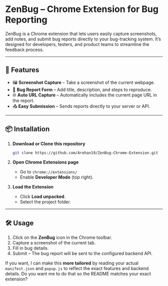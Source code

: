 # ZenBug – Chrome Extension for Bug Reporting

ZenBug is a Chrome extension that lets users easily capture screenshots, add notes, and submit bug reports directly to your bug-tracking system.
It’s designed for developers, testers, and product teams to streamline the feedback process.

---

## 🚀 Features

* 🖼 **Screenshot Capture** – Take a screenshot of the current webpage.
* 📝 **Bug Report Form** – Add title, description, and steps to reproduce.
* 🌐 **Auto URL Capture** – Automatically includes the current page URL in the report.
* 📤 **Easy Submission** – Sends reports directly to your server or API.

---

## 📦 Installation

1. **Download or Clone this repository**

   ```bash
   git clone https://github.com/Arehan19/ZenBug-Chrome-Extension.git
   ```
2. **Open Chrome Extensions page**

   * Go to `chrome://extensions/`
   * Enable **Developer Mode** (top right).
     
3. **Load the Extension**

   * Click **Load unpacked**.
   * Select the project folder.

---

## 🛠 Usage

1. Click on the **ZenBug** icon in the Chrome toolbar.
2. Capture a screenshot of the current tab.
3. Fill in bug details.
4. Submit – The bug report will be sent to the configured backend API.

If you want, I can make this **more tailored** by reading your actual `manifest.json` and `popup.js` to reflect the exact features and backend details.
Do you want me to do that so the README matches your exact extension?
